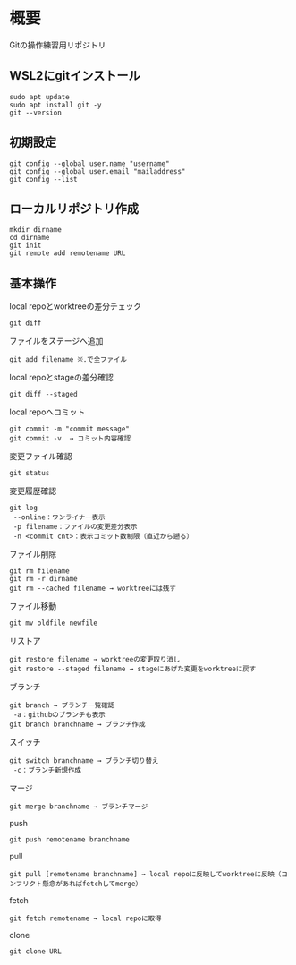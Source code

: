 # 概要
Gitの操作練習用リポジトリ

## WSL2にgitインストール
```
sudo apt update
sudo apt install git -y
git --version
```

## 初期設定
```
git config --global user.name "username"
git config --global user.email "mailaddress"
git config --list
```

## ローカルリポジトリ作成
```
mkdir dirname
cd dirname
git init
git remote add remotename URL
```

## 基本操作
local repoとworktreeの差分チェック
```
git diff
```

ファイルをステージへ追加
```
git add filename ※.で全ファイル
```

local repoとstageの差分確認
```
git diff --staged
```

local repoへコミット
```
git commit -m "commit message" 
git commit -v  → コミット内容確認
```

変更ファイル確認
```
git status
```

変更履歴確認
```
git log
 --online：ワンライナー表示
 -p filename：ファイルの変更差分表示
 -n <commit cnt>：表示コミット数制限（直近から遡る）
```

ファイル削除
```
git rm filename
git rm -r dirname
git rm --cached filename → worktreeには残す
```

ファイル移動
```
git mv oldfile newfile
```

リストア
```
git restore filename → worktreeの変更取り消し
git restore --staged filename → stageにあげた変更をworktreeに戻す
```

ブランチ
```
git branch → ブランチ一覧確認
 -a：githubのブランチも表示
git branch branchname → ブランチ作成
```

スイッチ
```
git switch branchname → ブランチ切り替え
 -c：ブランチ新規作成
```

マージ
```
git merge branchname → ブランチマージ
```

push
```
git push remotename branchname
```

pull
```
git pull [remotename branchname] → local repoに反映してworktreeに反映（コンフリクト懸念があればfetchしてmerge）
```

fetch
```
git fetch remotename → local repoに取得
```

clone
```
git clone URL
```